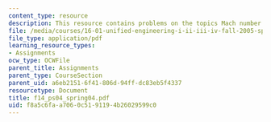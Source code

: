```yaml
---
content_type: resource
description: This resource contains problems on the topics Mach number and Mach limit.
file: /media/courses/16-01-unified-engineering-i-ii-iii-iv-fall-2005-spring-2006/f8a5c6faa7060c5191194b26029599c0_f14_ps04_spring04.pdf
file_type: application/pdf
learning_resource_types:
- Assignments
ocw_type: OCWFile
parent_title: Assignments
parent_type: CourseSection
parent_uid: a6eb2151-6f41-806d-94ff-dc83eb5f4337
resourcetype: Document
title: f14_ps04_spring04.pdf
uid: f8a5c6fa-a706-0c51-9119-4b26029599c0
---
```

